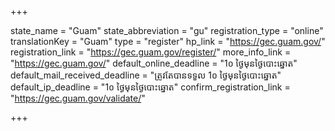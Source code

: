 +++

state_name = "Guam"
state_abbreviation = "gu"
registration_type = "online"
translationKey = "Guam"
type = "register"
hp_link = "https://gec.guam.gov/"
registration_link = "https://gec.guam.gov/register/"
more_info_link = "https://gec.guam.gov/"
default_online_deadline = "1០ ថ្ងៃមុនថ្ងៃបោះឆ្នោត"
default_mail_received_deadline = "ត្រូវតែបានទទួល 1០ ថ្ងៃមុនថ្ងៃបោះឆ្នោត"
default_ip_deadline = "1០ ថ្ងៃមុនថ្ងៃបោះឆ្នោត"
confirm_registration_link = "https://gec.guam.gov/validate/"

+++